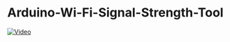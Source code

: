 # Arduino-Wi-Fi-Signal-Strength-Tool

[![Video](https://img.youtube.com/vi/UHPUSp6ORwE/0.jpg)](https://www.youtube.com/watch?v=UHPUSp6ORwE)
